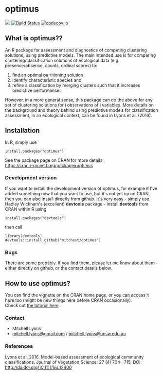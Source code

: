 optimus
===========
[![](http://cranlogs.r-pkg.org/badges/grand-total/optimus)](http://cran.rstudio.com/web/packages/optimus/index.html) [![Build Status](https://travis-ci.org/mitchest/optimus.svg?branch=master)](https://travis-ci.org/mitchest/optimus) [![codecov.io](https://codecov.io/github/mitchest/optimus/coverage.svg?branch=master)](https://codecov.io/github/mitchest/optimus?branch=master)

## What is optimus??

An R package for assessment and diagnostics of competing
clustering solutions, using predictive models. The main intended
use is for comparing clustering/classification solutions of
ecological data (e.g. presence/absence, counts, ordinal scores) to:

1) find an optimal partitioning solution  
2) identify characteristic species and  
3) refine a classification by merging clusters such that it
increases predictive performance.  

However, in a more general sense, this package can do the above for 
any set of clustering solutions for i observations of j variables. 
More details on the background and theory behind using predictive 
models for classification assessment, in an ecological context, 
can be found in Lyons et al. (2016).

## Installation

In R, simply use

    install.packages("optimus")

See the package page on CRAN for more details:  
https://cran.r-project.org/package=optimus  
  
### Development version
If you want to install the development version of optimus,
for example if I've added something new that you want to use,
but it's not yet up on CRAN, then you can also install directly
from github. It's very easy - simply use Hadley Wickham's 
(excellent) **devtools** package - install **devtools** from
 CRAN within R using

    install.packages("devtools")

then call

    library(devtools)
	devtools::install_github("mitchest/optimus")

### Bugs

There are some probably. If you find them, please let me know
about them - either directly on github, or the contact details below. 

## How to use optimus?
You can find the vignette on the CRAN home page, or you can access it
here too (might be new things here before CRAN occasionally).  
Check out [the tutorial here](https://rawgit.com/mitchest/optimus/master/optimus-workflow.html).  
	
### Contact

* Mitchell Lyons
* mitchell.lyons@gmail.com / mitchell.lyons@unsw.edu.au
	
### References

Lyons et al. 2016. Model-based assessment of ecological community classifications. Journal of Vegetation Science: 27 (4) 704--715. DOI: http://dx.doi.org/10.1111/jvs.12400
